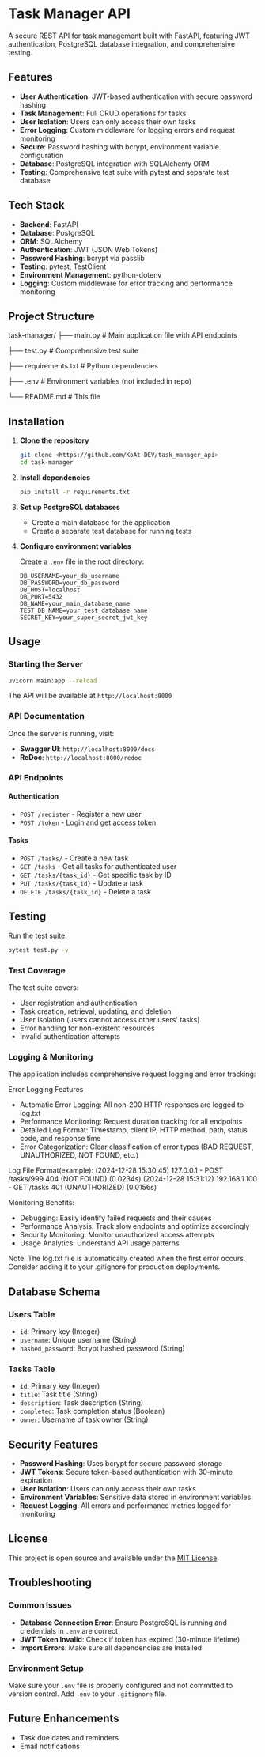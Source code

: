 # Task Manager API

A secure REST API for task management built with FastAPI, featuring JWT authentication, PostgreSQL database integration, and comprehensive testing.

## Features

- **User Authentication**: JWT-based authentication with secure password hashing
- **Task Management**: Full CRUD operations for tasks
- **User Isolation**: Users can only access their own tasks
- **Error Logging**: Custom middleware for logging errors and request monitoring
- **Secure**: Password hashing with bcrypt, environment variable configuration
- **Database**: PostgreSQL integration with SQLAlchemy ORM
- **Testing**: Comprehensive test suite with pytest and separate test database

## Tech Stack

- **Backend**: FastAPI
- **Database**: PostgreSQL
- **ORM**: SQLAlchemy
- **Authentication**: JWT (JSON Web Tokens)
- **Password Hashing**: bcrypt via passlib
- **Testing**: pytest, TestClient
- **Environment Management**: python-dotenv
- **Logging**: Custom middleware for error tracking and performance monitoring

## Project Structure

task-manager/
├── main.py          # Main application file with API endpoints

├── test.py          # Comprehensive test suite

├── requirements.txt # Python dependencies

├── .env             # Environment variables (not included in repo)

└── README.md        # This file

## Installation

1. **Clone the repository**
   ```bash
   git clone <https://github.com/KoAt-DEV/task_manager_api>
   cd task-manager
   ```

2. **Install dependencies**
   ```bash
   pip install -r requirements.txt
   ```

3. **Set up PostgreSQL databases**
   - Create a main database for the application
   - Create a separate test database for running tests

4. **Configure environment variables**
   
   Create a `.env` file in the root directory:
   ```env
   DB_USERNAME=your_db_username
   DB_PASSWORD=your_db_password
   DB_HOST=localhost
   DB_PORT=5432
   DB_NAME=your_main_database_name
   TEST_DB_NAME=your_test_database_name
   SECRET_KEY=your_super_secret_jwt_key
   ```

## Usage

### Starting the Server

```bash
uvicorn main:app --reload
```

The API will be available at `http://localhost:8000`

### API Documentation

Once the server is running, visit:
- **Swagger UI**: `http://localhost:8000/docs`
- **ReDoc**: `http://localhost:8000/redoc`

### API Endpoints

#### Authentication
- `POST /register` - Register a new user
- `POST /token` - Login and get access token

#### Tasks
- `POST /tasks/` - Create a new task
- `GET /tasks` - Get all tasks for authenticated user
- `GET /tasks/{task_id}` - Get specific task by ID
- `PUT /tasks/{task_id}` - Update a task
- `DELETE /tasks/{task_id}` - Delete a task

## Testing

Run the test suite:

```bash
pytest test.py -v
```

### Test Coverage

The test suite covers:
- User registration and authentication
- Task creation, retrieval, updating, and deletion
- User isolation (users cannot access other users' tasks)
- Error handling for non-existent resources
- Invalid authentication attempts

### Logging & Monitoring

The application includes comprehensive request logging and error tracking:

Error Logging Features
- Automatic Error Logging: All non-200 HTTP responses are logged to log.txt
- Performance Monitoring: Request duration tracking for all endpoints
- Detailed Log Format: Timestamp, client IP, HTTP method, path, status code, and response time
- Error Categorization: Clear classification of error types (BAD REQUEST, UNAUTHORIZED, NOT FOUND, etc.)

Log File Format(example):
(2024-12-28 15:30:45) 127.0.0.1 - POST /tasks/999 404 (NOT FOUND) (0.0234s)
(2024-12-28 15:31:12) 192.168.1.100 - GET /tasks 401 (UNAUTHORIZED) (0.0156s)

Monitoring Benefits:

- Debugging: Easily identify failed requests and their causes
- Performance Analysis: Track slow endpoints and optimize accordingly
- Security Monitoring: Monitor unauthorized access attempts
- Usage Analytics: Understand API usage patterns

Note: The log.txt file is automatically created when the first error occurs. Consider adding it to your .gitignore for production deployments.

## Database Schema

### Users Table
- `id`: Primary key (Integer)
- `username`: Unique username (String)
- `hashed_password`: Bcrypt hashed password (String)

### Tasks Table
- `id`: Primary key (Integer)
- `title`: Task title (String)
- `description`: Task description (String)
- `completed`: Task completion status (Boolean)
- `owner`: Username of task owner (String)

## Security Features

- **Password Hashing**: Uses bcrypt for secure password storage
- **JWT Tokens**: Secure token-based authentication with 30-minute expiration
- **User Isolation**: Users can only access their own tasks
- **Environment Variables**: Sensitive data stored in environment variables
- **Request Logging**: All errors and performance metrics logged for monitoring

## License

This project is open source and available under the [MIT License](LICENSE).

## Troubleshooting

### Common Issues

- **Database Connection Error**: Ensure PostgreSQL is running and credentials in `.env` are correct
- **JWT Token Invalid**: Check if token has expired (30-minute lifetime)
- **Import Errors**: Make sure all dependencies are installed

### Environment Setup

Make sure your `.env` file is properly configured and not committed to version control. Add `.env` to your `.gitignore` file.

## Future Enhancements

- Task due dates and reminders
- Email notifications